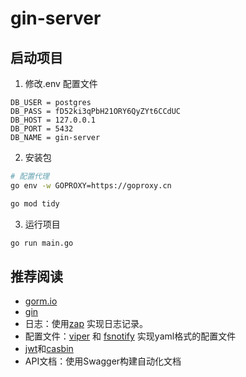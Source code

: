 <!--
 * @Author: kingford
 * @Date: 2022-08-29 16:31:14
 * @LastEditTime: 2022-09-20 09:53:33
-->
# gin-server

## 启动项目

1. 修改.env 配置文件

```base
DB_USER = postgres
DB_PASS = fD52ki3qPbH21ORY6QyZYt6CCdUC
DB_HOST = 127.0.0.1
DB_PORT = 5432
DB_NAME = gin-server
```

2. 安装包

```bash
# 配置代理
go env -w GOPROXY=https://goproxy.cn 

go mod tidy
```

3. 运行项目

```bash
go run main.go

```

## 推荐阅读
- [gorm.io](https://gorm.io/zh_CN/docs/create.html)
- [gin](https://gin-gonic.com/zh-cn/docs/)
- 日志：使用[zap](https://github.com/uber-go/zap) 实现日志记录。
- 配置文件：[viper](https://github.com/spf13/viper) 和 [fsnotify](https://github.com/fsnotify/fsnotify) 实现yaml格式的配置文件
- [jwt]()和[casbin]()
- API文档：使用Swagger构建自动化文档
